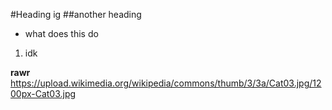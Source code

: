 #Heading ig
##another heading
- what does this do
1. idk 

**rawr**
https://upload.wikimedia.org/wikipedia/commons/thumb/3/3a/Cat03.jpg/1200px-Cat03.jpg
